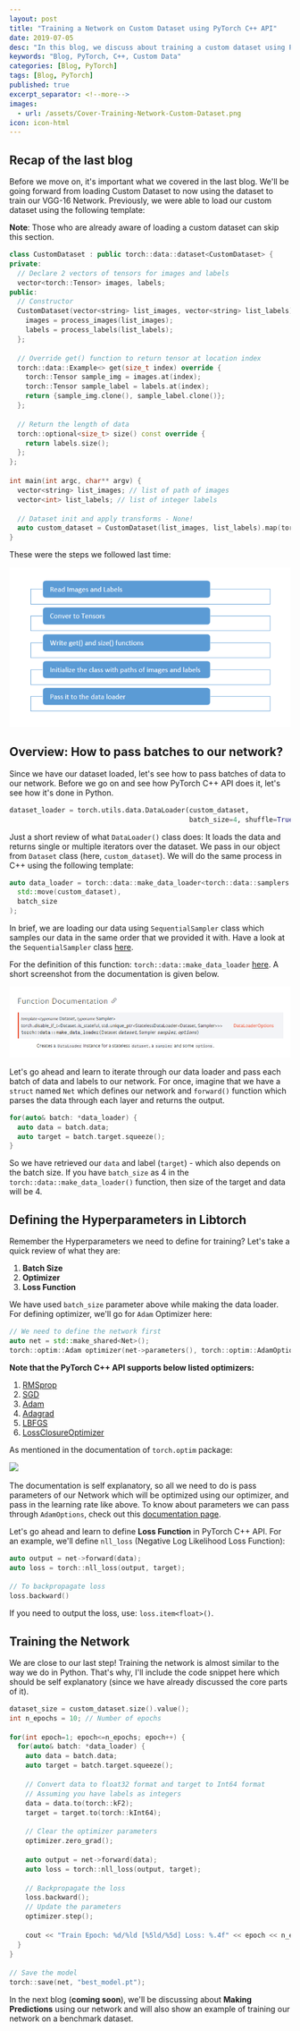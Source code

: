 ```yaml
---
layout: post
title: "Training a Network on Custom Dataset using PyTorch C++ API"
date: 2019-07-05
desc: "In this blog, we discuss about training a custom dataset using PyTorch C++ API"
keywords: "Blog, PyTorch, C++, Custom Data"
categories: [Blog, PyTorch]
tags: [Blog, PyTorch]
published: true
excerpt_separator: <!--more-->
images:
  - url: /assets/Cover-Training-Network-Custom-Dataset.png
icon: icon-html
---
```


## Recap of the last blog

Before we move on, it's important what we covered in the last blog. We'll be going forward from loading Custom Dataset to now using the dataset to train our VGG-16 Network. Previously, we were able to load our custom dataset using the following template:

<!--more-->
**Note**: Those who are already aware of loading a custom dataset can skip this section.

```cpp
class CustomDataset : public torch::data::dataset<CustomDataset> {
private:
  // Declare 2 vectors of tensors for images and labels
  vector<torch::Tensor> images, labels;
public:
  // Constructor
  CustomDataset(vector<string> list_images, vector<string> list_labels) {
    images = process_images(list_images);
    labels = process_labels(list_labels);
  };

  // Override get() function to return tensor at location index
  torch::data::Example<> get(size_t index) override {
    torch::Tensor sample_img = images.at(index);
    torch::Tensor sample_label = labels.at(index);
    return {sample_img.clone(), sample_label.clone()};
  };

  // Return the length of data
  torch::optional<size_t> size() const override {
    return labels.size();
  };
};

int main(int argc, char** argv) {
  vector<string> list_images; // list of path of images
  vector<int> list_labels; // list of integer labels

  // Dataset init and apply transforms - None!
  auto custom_dataset = CustomDataset(list_images, list_labels).map(torch::data::transforms::Stack<>());
}
```

These were the steps we followed last time:

<img src="/assets/Steps-Loading-Custom-Data.PNG"/>

## Overview: How to pass batches to our network?

Since we have our dataset loaded, let's see how to pass batches of data to our network. Before we go on and see how PyTorch C++ API does it, let's see how it's done in Python.

```python
dataset_loader = torch.utils.data.DataLoader(custom_dataset,
                                             batch_size=4, shuffle=True)
```

Just a short review of what `DataLoader()` class does: It loads the data and returns single or multiple iterators over the dataset. We pass in our object from `Dataset` class (here, `custom_dataset`). We will do the same process in C++ using the following template:

```cpp
auto data_loader = torch::data::make_data_loader<torch::data::samplers::SequentialSampler>(
  std::move(custom_dataset),
  batch_size
);
```

In brief, we are loading our data using `SequentialSampler` class which samples our data in the same order that we provided it with. Have a look at the `SequentialSampler` class [here](https://pytorch.org/docs/stable/data.html#torch.utils.data.SequentialSampler).

For the definition of this function: `torch::data::make_data_loader` [here](https://pytorch.org/cppdocs/api/function_namespacetorch_1_1data_1a0d29ca9900cae66957c5cc5052ecc122.html#exhale-function-namespacetorch-1-1data-1a0d29ca9900cae66957c5cc5052ecc122). A short screenshot from the documentation is given below. 

<img src="/assets/Data-Loader-Function.PNG"/>

Let's go ahead and learn to iterate through our data loader and pass each batch of data and labels to our network. For once, imagine that we have a `struct` named `Net` which defines our network and `forward()` function which parses the data through each layer and returns the output.

```cpp
for(auto& batch: *data_loader) {
  auto data = batch.data;
  auto target = batch.target.squeeze();
}
```

So we have retrieved our `data` and label (`target`) - which also depends on the batch size. If you have `batch_size` as 4 in the `torch::data::make_data_loader()` function, then size of the target and data will be 4.

## Defining the Hyperparameters in Libtorch

Remember the Hyperparameters we need to define for training? Let's take a quick review of what they are:

1. **Batch Size**
2. **Optimizer**
3. **Loss Function**

We have used `batch_size` parameter above while making the data loader. For defining optimizer, we'll go for `Adam` Optimizer here:

```cpp
// We need to define the network first
auto net = std::make_shared<Net>();
torch::optim::Adam optimizer(net->parameters(), torch::optim::AdamOptions(1e-3));
```

**Note that the PyTorch C++ API supports below listed optimizers:**

1. [RMSprop](https://pytorch.org/cppdocs/api/classtorch_1_1optim_1_1_r_m_sprop.html#exhale-class-classtorch-1-1optim-1-1-r-m-sprop)
2. [SGD](https://pytorch.org/cppdocs/api/classtorch_1_1optim_1_1_s_g_d.html#exhale-class-classtorch-1-1optim-1-1-s-g-d)
3. [Adam](https://pytorch.org/cppdocs/api/classtorch_1_1optim_1_1_adam.html#exhale-class-classtorch-1-1optim-1-1-adam)
4. [Adagrad](https://pytorch.org/cppdocs/api/classtorch_1_1optim_1_1_adagrad.html#exhale-class-classtorch-1-1optim-1-1-adagrad)
5. [LBFGS](https://pytorch.org/cppdocs/api/classtorch_1_1optim_1_1_l_b_f_g_s.html#exhale-class-classtorch-1-1optim-1-1-l-b-f-g-s)
6. [LossClosureOptimizer](https://pytorch.org/cppdocs/api/classtorch_1_1optim_1_1_loss_closure_optimizer.html#exhale-class-classtorch-1-1optim-1-1-loss-closure-optimizer)

As mentioned in the documentation of `torch.optim` package:

<img src="https://raw.githubusercontent.com/krshrimali/krshrimali.github.io/master/assets/Use-Optim.PNG"/>

The documentation is self explanatory, so all we need to do is pass parameters of our Network which will be optimized using our optimizer, and pass in the learning rate like above. To know about parameters we can pass through `AdamOptions`, check out this [documentation page](https://pytorch.org/cppdocs/api/structtorch_1_1optim_1_1_adam_options.html#exhale-struct-structtorch-1-1optim-1-1-adam-options).

Let's go ahead and learn to define **Loss Function** in PyTorch C++ API. For an example, we'll define `nll_loss` (Negative Log Likelihood Loss Function):

```cpp
auto output = net->forward(data);
auto loss = torch::nll_loss(output, target);

// To backpropagate loss
loss.backward()
```

If you need to output the loss, use: `loss.item<float>()`.

## Training the Network

We are close to our last step! Training the network is almost similar to the way we do in Python. That's why, I'll include the code snippet here which should be self explanatory (since we have already discussed the core parts of it).

```cpp
dataset_size = custom_dataset.size().value();
int n_epochs = 10; // Number of epochs

for(int epoch=1; epoch<=n_epochs; epoch++) {
  for(auto& batch: *data_loader) {
    auto data = batch.data;
    auto target = batch.target.squeeze();

    // Convert data to float32 format and target to Int64 format
    // Assuming you have labels as integers
    data = data.to(torch::kF2);
    target = target.to(torch::kInt64);

    // Clear the optimizer parameters
    optimizer.zero_grad();

    auto output = net->forward(data);
    auto loss = torch::nll_loss(output, target);

    // Backpropagate the loss
    loss.backward();
    // Update the parameters
    optimizer.step();

    cout << "Train Epoch: %d/%ld [%5ld/%5d] Loss: %.4f" << epoch << n_epochs << batch_index * batch.data.size(0) << dataset_size << loss.item<float>() << endl;
  }
}

// Save the model
torch::save(net, "best_model.pt");
```

In the next blog (**coming soon**), we'll be discussing about **Making Predictions** using our network and will also show an example of training our network on a benchmark dataset.
